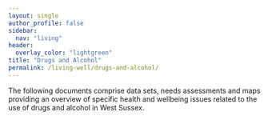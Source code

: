 ```yaml
---
layout: single
author_profile: false
sidebar:
  nav: "living"
header:
  overlay_color: "lightgreen"
title: "Drugs and Alcohol"
permalink: /living-well/drugs-and-alcohol/
---
```


The following documents comprise data sets, needs assessments and maps providing an overview of specific health and wellbeing issues related to the use of drugs and alcohol in West Sussex.

